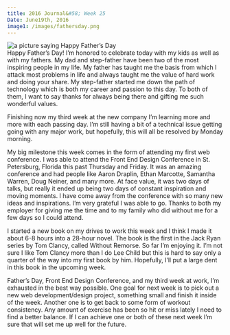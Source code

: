 ```yaml
---
title: 2016 Journal&#58; Week 25
Date: June19th, 2016
image1: /images/fathersday.png
---
```

<div class='images'>
<img src="{{ page.image1 }}" alt="a picture saying Happy Father’s Day" />
</div>
Happy Father’s Day! I’m honored to celebrate today with my kids as well as with my fathers. My dad and step-father have been two of the most inspiring people in my life. My father has taught me the basis from which I attack most problems in life and always taught me the value of hard work and doing your share. My step-father started me down the path of technology which is both my career and passion to this day. To both of them, I want to say thanks for always being there and gifting me such wonderful values.

Finishing now my third week at the new company I’m learning more and more with each passing day. I’m still having a bit of a technical issue getting going with any major work, but hopefully, this will all be resolved by Monday morning.

My big milestone this week comes in the form of attending my first web conference. I was able to attend the Front End Design Conference in St. Petersburg, Florida this past Thursday and Friday. It was an amazing conference and had people like Aaron Draplin, Ethan Marcotte, Samantha Warren, Doug Neiner, and many more. At face value, it was two days of talks, but really it ended up being two days of constant inspiration and moving moments. I have come away from the conference with so many new ideas and inspirations. I’m very grateful I was able to go. Thanks to both my employer for giving me the time and to my family who did without me for a few days so I could attend.

I started a new book on my drives to work this week and I think I made it about 6-8 hours into a 28-hour novel. The book is the first in the Jack Ryan series by Tom Clancy, called Without Remorse. So far I’m enjoying it. I’m not sure I like Tom Clancy more than I do Lee Child but this is hard to say only a quarter of the way into my first book by him. Hopefully, I’ll put a large dent in this book in the upcoming week.

Father’s Day, Front End Design Conference, and my third week at work, I’m exhausted in the best way possible. One goal for next week is to pick out a new web development/design project, something small and finish it inside of the week. Another one is to get back to some form of workout consistency. Any amount of exercise has been so hit or miss lately I need to find a better balance. If I can achieve one or both of these next week I’m sure that will set me up well for the future.
